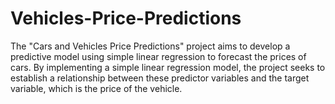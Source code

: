# Vehicles-Price-Predictions
The "Cars and Vehicles Price Predictions" project aims to develop a predictive model using simple linear regression to forecast the prices of cars. By implementing a simple linear regression model, the project seeks to establish a relationship between these predictor variables and the target variable, which is the price of the vehicle. 
